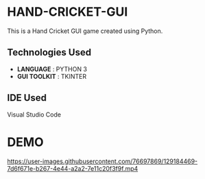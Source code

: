 # HAND-CRICKET-GUI

This is a Hand Cricket GUI game created using Python.

## Technologies Used
- **LANGUAGE** : PYTHON 3
- **GUI TOOLKIT** : TKINTER

## IDE Used
Visual Studio Code

# DEMO

https://user-images.githubusercontent.com/76697869/129184469-7d6f671e-b267-4e44-a2a2-7e11c20f3f9f.mp4

